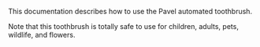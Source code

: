 This documentation describes how to use the Pavel automated toothbrush.

Note that this toothbrush is totally safe to use for children, adults, pets, wildlife, and flowers.
